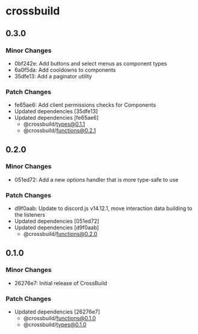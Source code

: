# crossbuild

## 0.3.0

### Minor Changes

-   0bf242e: Add buttons and select menus as component types
-   6a0f5da: Add cooldowns to components
-   35dfe13: Add a paginator utility

### Patch Changes

-   fe65ae6: Add client permissions checks for Components
-   Updated dependencies [35dfe13]
-   Updated dependencies [fe65ae6]
    -   @crossbuild/types@0.1.1
    -   @crossbuild/functions@0.2.1

## 0.2.0

### Minor Changes

-   051ed72: Add a new options handler that is more type-safe to use

### Patch Changes

-   d9f0aab: Update to discord.js v14.12.1, move interaction data building to the listeners
-   Updated dependencies [051ed72]
-   Updated dependencies [d9f0aab]
    -   @crossbuild/functions@0.2.0

## 0.1.0

### Minor Changes

-   26276e7: Initial release of CrossBuild

### Patch Changes

-   Updated dependencies [26276e7]
    -   @crossbuild/functions@0.1.0
    -   @crossbuild/types@0.1.0
